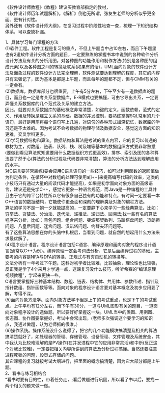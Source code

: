 《软件设计师教程》《教程》建议买教育部指定的教材，  
《软件设计师历年试题解析》。《解析》倒也无所谓，张友生老师的分析似乎更全面、更有针对性。  
另外还有《软件设计师大纲》，在复习过程中阶段性地查一查，梳理一下知识结构体系，可以查缺补漏。  
  
1、具体学习每门课程的方法  
(1)软件工程。软件工程是复习的重点，不但上午题当中占10左右，而且下午题里也有2道软件设计分析方面的题目，一定要熟练的掌握书本中说到的各种软件分析设计方法及有关的分析用图，对各种图的功能作用和制作方法(特别是各种图的组成元素)以及各种图之间的转换及联系(如果有的话)，UML面向对象的软件设计方法及面象过程的软件设计方法完全理解，软件测试要达到理解的程度，其它的内容只有去强记了，因为基本是都是上午题，而且每年的题都不定，但与CMM有关的一定会有。  
(2)数据库。数据库部分也很重要，上午有5分左右，下午至少有一道数据库的题目，而且也一定是考关系型数据库，E-R模式也要搞懂，可由它导出关系，一定要弄懂关系数据库的几个范式及关系的建立方法。  
因此，就要对关系数据库的基础概念非常清楚，如键的定义，函数依赖，范式的定义、作用及转换是建立关系的基础。数据的并发控制，要熟练掌握SQL常用的几个语句，最好是用笔将每个语句写上几遍，对语句的各种形式加深记忆，数据库的学习还是不太难的。因为考试不会考数据的物理存储及数据安全，感觉这方面的知识更难，交叉学科更多。  
(3)学习数据结构和算法。数据结构和算法是考试的重点内容，它的复习以普通的教材为主，对数组、链表、队列、栈、树及堆等基本的数据组织方式要非常熟悉(要做到看见算法就知道要用什么数据组织方式更高效)，排序、索引及图的各种算法要了然于心(算法的分析过程及代码要非常清楚)，算法的分析方法达到理解应用的水平。  
对C语言要非常熟练(要会应用C语言语句的一些技巧，如可以利用函数的返回值做为判定条件，在循环中对数组的处理可使用a[i++]来提高编写代码的效率，这类的小技巧只有通过大量的阅读代码才能提高)，如果是初学面向对象方面的高级语言，建议还是先学C++，感觉它更象一种语言规范，而Java是一种编程的工具并且由于它的跨平台特性所以它有很多自己独有的功能和特点，有时间一定要看一本C++语言的数据结构，它能使你更全面和深刻的理解类及对象的编程方法。  
算法的学习不是一朝一夕就能提高的，一定要静下心来学习一些经典算法，比如：穷举法、贪婪法、分治法、迭代法、递推法、递归法、回溯法;找一些有名的算法程序来分析，比如：背包问题、组合问题、斐波那契数列、马踏棋盘问题、货朗担问题、八皇后问题、迷宫问题、汉诺塔问题、约琴夫环问题等。  
有了这些算法思想在你的头脑中扎根后，当看到问题，就自然的想起用什么方法来求最优解了。  
(4)程序设计语言。程序设计语言包括C语言、编译原理和面向对象的程序设计语言(通常以C++为例)。编译原理一定会考词法分析，它是后面编译过程的基础。主要考的内容是NFA与DFA的转换、正规式与有穷自动机的转换等。  
文法分析有一年考过下午题，这科对初学者比较难，比较抽象，理论性也比较强，反正我是学了4个来月才学通一点，这课复习没什么技巧，听听希赛的“编译原理视频教程”，学起来更快一些。  
C语言要掌握好三种基本结构、数组、链表、结构体、共用体、参数传递、指针及指针数组、指针函数等等。面向对象的程序设计语言要对基本概念及初步应用要了解，考得不深。  
(5)面向对象方法学。面向对象方法学不但是上午的考试重点，也是下午的考试重点。上午平均有12分左右，而下午有30分，一道与UML图形有关的题目，一道面向对象程序设计的选做题。所以要好好掌握这一块。UML当中的类图、用例图、状态图、协作图要掌握好，考试中会常出现。(老师多次强调这个要学习的知识点，我通过做题，认为老师抓的很准。)  
(6)操作系统。操作系统没什么说得了，把它的几个功能模块搞清楚及相关的算法搞清楚就好了，如处理器的管理、存储管理、设备管理、文件管理及系统安全，其中我认为比较难理解的是PV操作(在并发进程中它的应用非常灵活)和中断(反正这个对我比较难)，一定要把相关内容所讲到的算法及分析过程搞懂。当然还要注意进程死锁的问题，段页式存储的问题。  
其它课程的复习就按考试大纲进行，把里面的概念搞清楚，因为它大部分都是上午题。  
2、看书与练习相结合  
“看书时要有目的性，带着任务走，;看后做题进行巩固，所以看了书以后，要找一两个相关的题来做一做。